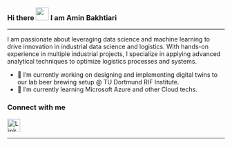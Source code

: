 ### Hi there <img src="https://raw.githubusercontent.com/MartinHeinz/MartinHeinz/master/wave.gif" width="30px"> I am Amin Bakhtiari 

---

I am passionate about leveraging data science and machine learning to drive innovation in industrial data science and logistics. With hands-on experience in multiple industrial projects, I specialize in applying advanced analytical techniques to optimize logistics processes and systems. 

- 🔭 I’m currently working on designing and implementing digital twins to our lab beer brewing setup @ TU Dortmund RIF Institute.
- 🌱 I’m currently learning Microsoft Azure and other Cloud techs.

### Connect with me
<a href="www.linkedin.com/in/amin-bakhtiari-industry4" target="_blank">
    <img src="https://img.icons8.com/color/48/000000/linkedin.png" alt="LinkedIn" width="30" height="30"/>
</a>

---




<!--

Here are some ideas to get you started:

- 🔭 I’m currently working on ...
- 🌱 I’m currently learning ...
- 👯 I’m looking to collaborate on ...
- 🤔 I’m looking for help with ...
- 💬 Ask me about ...
- 📫 How to reach me: ...
- 😄 Pronouns: ...
- ⚡ Fun fact: ...
-->
